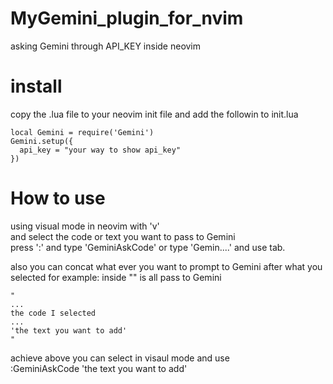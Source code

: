 # MyGemini_plugin_for_nvim
asking Gemini through API_KEY inside neovim

# install
copy the .lua file to your neovim init file and add the followin to init.lua
```
local Gemini = require('Gemini')
Gemini.setup({
  api_key = "your way to show api_key"
})
```

# How to use
using visual mode in neovim with 'v'<br />
and select the code or text you want to pass to Gemini <br />
press ':' and type 'GeminiAskCode' or type 'Gemin....' and use tab.<br />

also you can concat what ever you want to prompt to Gemini after what you selected
for example:
inside "" is all pass to Gemini
```
"
...
the code I selected
...
'the text you want to add'
"
```
achieve above you can select in visaul mode and use <br />
:GeminiAskCode 'the text you want to add'
